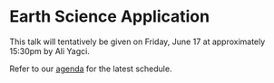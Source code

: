 # Earth Science Application

This talk will tentatively be given on Friday, June 17 at approximately 15:30pm by Ali Yagci.

Refer to our [agenda](http://github.com/JulesKouatchou/PBC2016/wiki/PBC2016-Agenda) for the latest schedule.
